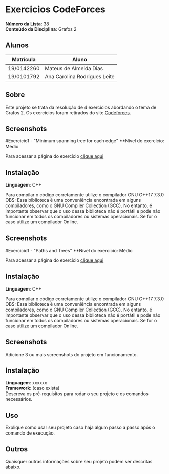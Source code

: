 # Exercicios CodeForces

**Número da Lista**: 38<br>
**Conteúdo da Disciplina**: Grafos 2<br>

## Alunos
|Matrícula | Aluno |
| -- | -- |
| 19/0142260  |  Mateus de Almeida Dias |
| 19/0101792  |  Ana Carolina Rodrigues Leite |

## Sobre 
Este projeto se trata da resolução de 4 exercícios abordando o tema de Grafos 2. Os exercícios foram retirados do site [Codeforces](https://codeforces.com/).

## Screenshots
#Exercicio1 - "Minimum spanning tree for each edge"
**Nível do exercício: Médio

Para acessar a página do exercício [clique aqui](https://codeforces.com/problemset/problem/609/E)



## Instalação 
**Linguagem**: C++<br>

Para compilar o código corretamente utilize o compilador GNU G++17 7.3.0
OBS: Essa biblioteca é uma conveniência encontrada em alguns compiladores, como o GNU Compiler Collection (GCC). No entanto, é importante observar que o uso dessa biblioteca não é portátil e pode não funcionar em todos os compiladores ou sistemas operacionais. Se for o caso utilize um compilador Online.

## Screenshots
#Exercicio1 - "Paths and Trees"
**Nível do exercício: Médio

Para acessar a página do exercício [clique aqui](https://codeforces.com/problemset/problem/545/E?csrf_token=953aa652504f4b5f367b3d47a788ab15)

## Instalação 
**Linguagem**: C++<br>

Para compilar o código corretamente utilize o compilador GNU G++17 7.3.0
OBS: Essa biblioteca é uma conveniência encontrada em alguns compiladores, como o GNU Compiler Collection (GCC). No entanto, é importante observar que o uso dessa biblioteca não é portátil e pode não funcionar em todos os compiladores ou sistemas operacionais. Se for o caso utilize um compilador Online.

## Screenshots
Adicione 3 ou mais screenshots do projeto em funcionamento.

## Instalação 
**Linguagem**: xxxxxx<br>
**Framework**: (caso exista)<br>
Descreva os pré-requisitos para rodar o seu projeto e os comandos necessários.

## Uso 
Explique como usar seu projeto caso haja algum passo a passo após o comando de execução.

## Outros 
Quaisquer outras informações sobre seu projeto podem ser descritas abaixo.




